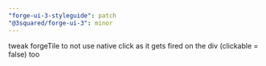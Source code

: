 ```yaml
---
"forge-ui-3-styleguide": patch
"@3squared/forge-ui-3": minor
---
```


tweak forgeTile to not use native click as it gets fired on the div (clickable = false) too
